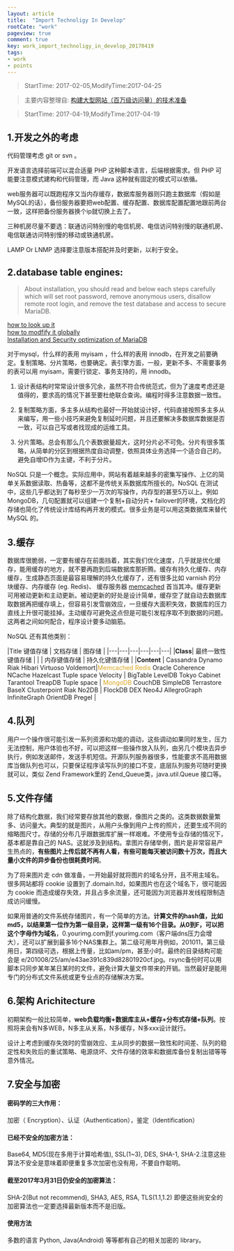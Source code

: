 ```yaml
---
layout: article
title:  "Import Technoligy In Develop"
rootCate: "work"
pageview: true
comment: true
key: work_import_technoligy_in_develop_20170419
tags:
- work
- points
---
```


> StartTime: 2017-02-05,ModifyTime:2017-04-25
<!---more--->

> 主要内容整理自: [构建大型网站（百万级访问量）的技术准备](https://www.biaodianfu.com/thinking-before-building-site.html)

> StartTime: 2017-04-19,ModifyTime:2017-04-19

## 1.开发之外的考虑
代码管理考虑 git or svn 。

开发语言选择前端可以混合适量 PHP 这种脚本语言，后端根据需求。但 PHP 可能要注意模式建构和代码管理，而 Java 这种就有固定的模式可以依循。

web服务器可以既跑程序又当内存缓存，数据库服务器则只跑主数据库（假如是MySQL的话），备份服务器要把web配置、缓存配置、数据库配置配置地跟前两台一致，这样把备份服务器换个ip就切换上去了。

三种机房尽量不要选：联通访问特别慢的电信机房、电信访问特别慢的联通机房、电信联通访问特别慢的移动或铁通机房。

LAMP Or LNMP 选择要注意版本搭配并及时更新，以利于安全。

## 2.database table engines:  
> About installation, you should read and below each steps carefully which will set root password, remove anonymous users, disallow remote root login, and remove the test database and access to secure MariaDB.

[how to look up it](http://coolnull.com/2759.html)  
[how to modfify it globally](http://stackoverflow.com/questions/2286813/how-to-set-the-default-storage-engine-to-innodb-in-xampp)  
[Installation and Security optimization of MariaDB](http://www.tecmint.com/install-mariadb-in-linux/)

对于mysql，什么样的表用 myisam ，什么样的表用 innodb，在开发之前要确定。复制策略、分片策略，也要确定。表引擎方面，一般，更新不多、不需要事务的表可以用 myisam，需要行锁定、事务支持的，用 innodb。

1. 设计表结构时常常设计很多冗余，虽然不符合传统范式，但为了速度考虑还是值得的，要求高的情况下甚至要杜绝联合查询。编程时得多注意数据一致性。

2. 复制策略方面，多主多从结构也最好一开始就设计好，代码直接按照多主多从来编写，用一些小技巧来避免复制延时问题，并且还要解决多数据库数据是否一致，可以自己写或者找现成的运维工具。

3. 分片策略。总会有那么几个表数据量超大，这时分片必不可免。分片有很多策略，从简单的分区到根据热度自动调整，依照具体业务选择一个适合自己的。避免自增ID作为主键，不利于分片。

NoSQL 只是一个概念。实际应用中，网站有着越来越多的密集写操作、上亿的简单关系数据读取、热备等，这都不是传统关系数据库所擅长的。NoSQL 在测试中，这些几乎都达到了每秒至少一万次的写操作，内存型的甚至5万以上。例如 MongoDB，几句配置就可以组建一个复制+自动分片+ failover的环境，文档化的存储也简化了传统设计库结构再开发的模式。很多业务是可以用这类数据库来替代 MySQL 的。

## 3.缓存
数据库很脆弱，一定要有缓存在前面挡着，其实我们优化速度，几乎就是优化缓存，能用缓存的地方，就不要再跑到后端数据库那折腾。缓存有持久化缓存、内存缓存，生成静态页面是最容易理解的持久化缓存了，还有很多比如 varnish 的分块缓存、内存缓存 (eg. Redis)、 缓存服务器 [memcached](http://memcached.org/) 首当其冲。缓存更新可用被动更新和主动更新。被动更新的好处是设计简单，缓存空了就自动去数据库取数据再把缓存填上，但容易引发雪崩效应，一旦缓存大面积失效，数据库的压力直线上升很可能挂掉。主动缓存可避免这点但是可能引发程序取不到数据的问题。这两者之间如何配合，程序设计要多动脑筋。

NoSQL 还有其他类别：

|Title <th colspan=3>键值存储</th> | 文档存储 | 图存储 |
|---|---|---|---|---|---|
|**Class**| 最终一致性键值存储 | |  | 内存键值存储  |  持久化键值存储 |
|**Content** | Cassandra  Dynamo  Riak  Hibari  Virtuoso  Voldemort|<font color=#DAA520>Memcached  Redis</font>  Oracle Coherence  NCache  Hazelcast  Tuple space  Velocity  |  BigTable  LevelDB  Tokyo Cabinet  Tarantool  TreapDB  Tuple space | <font color=#DAA520>MongoDB</font>  CouchDB  SimpleDB  Terrastore  BaseX   Clusterpoint  Riak  No2DB |  FlockDB  DEX  Neo4J  AllegroGraph  InfiniteGraph  OrientDB  Pregel |

## 4.队列
用户一个操作很可能引发一系列资源和功能的调动，这些调动如果同时发生，压力无法控制，用户体验也不好，可以把这样一些操作放入队列，由另几个模块去异步执行，例如发送邮件，发送手机短信。开源队列服务器很多，性能要求不高用数据库当做队列也可以，只要保证程序读写队列的接口不变，底层队列服务可随时更换就可以，类似 Zend Framework里的 Zend_Queue类，java.util.Queue 接口等。

## 5.文件存储
除了结构化数据，我们经常要存放其他的数据，像图片之类的。这类数据数量繁多、访问量大。典型的就是图片，从用户头像到用户上传的照片，还要生成不同的缩略图尺寸。存储的分布几乎跟数据库扩展一样艰难。不使用专业存储的情况下，基本都是靠自己的 NAS。这就涉及到结构。拿图片存储举例，图片是非常容易产生热点的，**有些图片上传后就不再有人看，有些可能每天被访问数十万次，而且大量小文件的异步备份也很耗费时间**。  

为了将来图片走 cdn 做准备，一开始最好就将图片的域名分开，且不用主域名。很多网站都将 cookie 设置到了.domain.ltd，如果图片也在这个域名下，很可能因为 cookie 而造成缓存失效，并且占多余流量，还可能因为浏览器并发线程限制造成访问缓慢。  

如果用普通的文件系统存储图片，有一个简单的方法。**计算文件的hash值，比如 md5，以结果第一位作为第一级目录，这样第一级有16个目录。从0到F，可以把这个字母作为域名**，0.yourimg.com到f.yourimg.com（客户端dns压力会增大），还可以扩展到最多16个NAS集群上。第二级可用年月例如，201011，第三级用日，第四级可选，根据上传量，比如am/pm，甚至小时。最终的目录结构可能会是 e/201008/25/am/e43ae391c839d82801920cf.jpg。rsync备份时可以用脚本只同步某年某日某时的文件，避免计算大量文件带来的开销。当然最好是能用专门的分布式文件系统或更专业点的存储解决方案。

## 6.架构 Arichitecture
初期架构一般比较简单，**web负载均衡+数据库主从+缓存+分布式存储+队列**。按照将来会有N多WEB，N多主从关系，N多缓存，N多xxx设计就行。

设计上考虑到缓存失效时的雪崩效应、主从同步的数据一致性和时间差、队列的稳定性和失败后的重试策略、电源烧坏、文件存储的效率和数据库备份复制出错等等意外情况。

## 7.安全与加密
#### 密码学的三大作用：  
加密（ Encryption）、认证（Authentication），鉴定（Identification）

#### 已经不安全的加密方法：  
Base64, MD5(现在多用于计算哈希值), SSL(1~3), DES, SHA-1, SHA-2.注意这些算法不安全是意味着即便重复多次加密也没有用，不要自作聪明。

#### 截至2017年3月31日仍安全的加密算法：  
SHA-2(But not recommend), SHA3, AES, RSA, TLS(1.1,1.2)
即便这些尚安全的加密算法也一定要选择最新版本而不是旧版。

#### 使用方法
多数的语言 Python, Java(Android) 等等都有自己的相关加密的 library。
